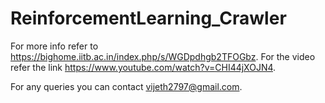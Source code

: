 # ReinforcementLearning_Crawler
For more info refer to https://bighome.iitb.ac.in/index.php/s/WGDpdhgb2TFOGbz.
For the video refer the link https://www.youtube.com/watch?v=CHI44jXOJN4.

For any queries you can contact vijeth2797@gmail.com.
